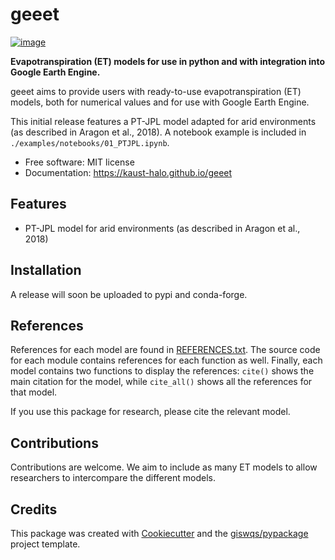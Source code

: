 # geeet


[![image](https://img.shields.io/pypi/v/geeet.svg)](https://pypi.python.org/pypi/geeet)


**Evapotranspiration (ET) models for use in python and with integration into Google Earth Engine.**

geeet aims to provide users with ready-to-use evapotranspiration (ET) models, both for numerical values and for use with Google Earth Engine. 

This initial release features a PT-JPL model adapted for arid environments (as described in Aragon et al., 2018). A notebook example is included in `./examples/notebooks/01_PTJPL.ipynb`. 

-   Free software: MIT license
-   Documentation: https://kaust-halo.github.io/geeet


## Features

- PT-JPL model for arid environments (as described in Aragon et al., 2018)    

## Installation

A release will soon be uploaded to pypi and conda-forge. 

## References

References for each model are found in [REFERENCES.txt](REFERENCES.txt). The source code for each module contains references for each function as well. Finally, each model contains two functions to display the references: `cite()` shows the main citation for the model, while `cite_all()` shows all the references for that model.

If you use this package for research, please cite the relevant model. 

## Contributions

Contributions are welcome. We aim to include as many ET models to allow researchers to intercompare the different models. 

## Credits

This package was created with [Cookiecutter](https://github.com/cookiecutter/cookiecutter) and the [giswqs/pypackage](https://github.com/giswqs/pypackage) project template.
